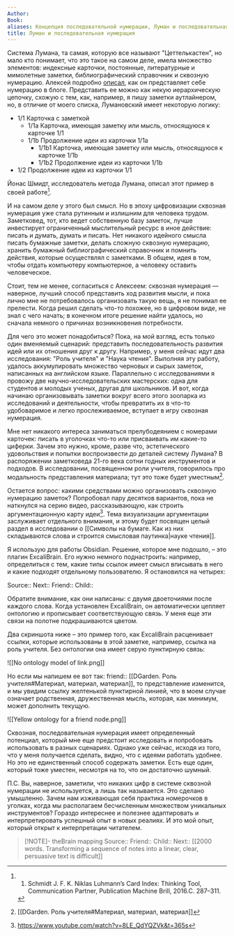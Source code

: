 ```yaml
---
Author: 
Book: 
aliases: Концепция последовательной нумерации, Луман и последовательная нумерация
title: Луман и последовательная нумерация
---
```


Система Лумана, та самая, которую все называют "Цеттелькастен", но мало кто понимает, что это такое на самом деле, имела множество элементов: индексные карточки, постоянные, литературные и мимолетные заметки, библиографический справочник и сквозную нумерацию. Алексей подробно [описал](https://fedorovpishet.ru/zettel-number/), как он представляет себе нумерацию в блоге. Представить ее можно как некую иерархическую цепочку, схожую с тем, как, например, я пишу заметки аутлайнером, но, в отличие от моего списка, Лумановский имеет некоторую логику:

- 1/1 Карточка с заметкой
    - 1/1a Карточка, имеющая заметку или мысль, относящуюся к карточке 1/1
    - 1/1b Продолжение идеи из карточки 1/1а
        - 1/1b1 Карточка, имеющая заметку или мысль, относящуюся к карточке 1/1b
        - 1/1b2 Продолжение идеи из карточки 1/1b
- 1/2 Продолжение идеи из карточки 1/1

Йонас Шмидт, исследователь метода Лумана, описал этот пример в своей работе[^1].

И на самом деле у этого был смысл. Но в эпоху цифровизации сквозная нумерация уже стала рутинным и излишним для человека трудом. Заметковед, тот, кто ведет собственную базу заметок, лучше инвестирует ограниченный мыслительный ресурс в иное действие: писать и думать, думать и писать. Нет никакого идейного смысла писать бумажные заметки, делать сложную сквозную нумерацию, хранить бумажный библиографический справочник и помнить действия, которые осуществлял с заметками. В общем, идея в том, чтобы отдать компьютеру компьютерное, а человеку оставить человеческое.

Стоит, тем не менее, согласиться с Алексеем: сквозная нумерация — наверное, лучший способ представить ход развития мысли, и пока лично мне не потребовалось организовать такую вещь, я не понимал ее прелести. Когда решил сделать что-то похожее, но в цифровом виде, не знал с чего начать; в конечном итоге решение найти удалось, но сначала немного о причинах возникновения потребности.

Для чего это может понадобиться? Пока, на мой взгляд, есть только один вменяемый сценарий: представить последовательность развития идей или их отношения друг к другу. Например, у меня сейчас идут два исследования: "Роль учителя" и "Наука чтения". Выполняя эту работу, удалось аккумулировать множество черновых и сырых заметок, написанных на английском языке. Параллельно с исследованиями я провожу две научно-исследовательских мастерских: одна для студентов и молодых ученых, другая для школьников. И вот, когда начинаю организовывать заметки вокруг всего этого зоопарка из исследований и деятельности, чтобы превратить их в что-то удобоваримое и легко прослеживаемое, вступает в игру сквозная нумерация.

Мне нет никакого интереса заниматься прелубодеянием с номерами карточек: писать в уголочках что-то или присваивать им какие-то циферки. Зачем это нужно, кроме, разве что, эстетического удовольствия и попытки воспроизвести до деталей систему Лумана? В распоряжении заметковеда 21-го века сотни годных инструментов и подходов. В исследовании, посвященном роли учителя, говорилось про модальность представления материала; тут это тоже будет уместным[^2].

Остается вопрос: какими средствами можно организовать сквозную нумерацию заметок? Попробовал пару десятков вариантов, пока не наткнулся на серию видео, рассказывающую, как строить аргументационную карту идеи[^3]. Тема визуализации аргументации заслуживает отдельного внимания, и этому будет посвящен целый раздел в исследовании о [[Символы на бумаге. Как из них складываются слова и строится смысловая паутинка|науке чтения]].

Я использую для работы Obsidian. Решение, которое мне подошло, – это плагин ExcaliBrain. Его нужно немного поднастроить: например, определиться с тем, какие типы ссылок имеет смысл вписывать в него и какие подходят отдельному пользователю. Я остановился на четырех:

Source::
Next::
Friend:: 
Child::

Обратите внимание, как они написаны: с двумя двоеточиями после каждого слова. Когда установлен ExcaliBrain, он автоматически цепляет онтологию и прописывает соответствующую связь. У меня еще эти связи на полотне подкрашиваются цветом.

Два скриншота ниже – это пример того, как ExcaliBrain расценивает ссылки, которые использованы в этой заметке, например, ссылка на роль учителя. Без онтологии она имеет серую пунктирную связь:

![[No ontology model of link.png]]

Но если мы напишем ее вот так: 
friend:: [[DGarden. Роль учителя#Материал, материал, материал]], то представление изменится, и мы увидим ссылку желтенькой пунктирной линией, что в моем случае означает родственная, дружественная мысль, которая, как минимум, может дополнить текущую.

![[Yellow ontology for a friend node.png]]

Сквозная, последовательная нумерация имеет определенный потенциал, который мне еще предстоит исследовать и попробовать использовать в разных сценариях. Однако уже сейчас, исходя из того, что у меня получается сделать, видно, что с идеями работать удобнее. Но это не единственный способ содержать заметки. Есть еще один, который тоже уместен, несмотря на то, что он достаточно шумный.

П.С.
Вы, наверное, заметили, что никаких цифр в системе сквозной нумерации не используется, а лишь так называется. Это сделано умышленно. Зачем нам изживающая себя практика номерочков в уголках, когда мы располагаем бесчисленным множеством уникальных инструментов? Гораздо интереснее и полезнее адаптировать и интерпретировать успешный опыт в новых реалиях. И это мой опыт, который открыт к интерпретации читателем.


[^1]: 1. Schmidt J. F. K. Niklas Luhmann’s Card Index: Thinking Tool, Communication Partner, Publication Machine Brill, 2016.C. 287–311.
[^2]: [[DGarden. Роль учителя#Материал, материал, материал]]
[^3]: https://www.youtube.com/watch?v=8LE_QdYQZVk&t=365s

> [!NOTE]- theBrain mapping
> Source::
> Friend::
> Child::
> Next:: [[2000 words. Transforming a sequence of notes into a linear, clear, persuasive text is difficult]]